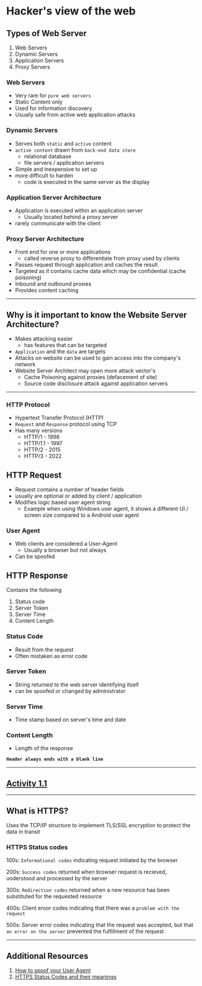 # Hacker's view of the web

## Types of Web Server
1. Web Servers
2. Dynamic Servers
3. Application Servers
4. Proxy Servers

### Web Servers
- Very rare for `pure web servers`
- Static Content only
- Used for information discovery
- Usually safe from active web application attacks

### Dynamic Servers
- Serves both `static` and `active` content
- `active content` drawn from `back-end data store`
    - relational database
    - file servers / application servers
- Simple and inexpensive to set up
- more difficult to harden
    - code is executed in the same server as the display

### Application Server Architecture
- Application is executed within an application server
    - Usually located behind a proxy server 
- rarely communicate with the client

### Proxy Server Architecture
- Front end for one or more applications
    - called reverse proxy to differentiate from proxy used by clients
- Passes request through application and caches the result
- Targeted as it contains cache data which may be confidential (cache poisoning)
- Inbound and outbound proxies
- Provides content caching

---

## Why is it important to know the Website Server Architecture?
- Makes attacking easier
    - has features that can be targeted
- `Application` and the `data` are targets
- Attacks on website can be used to gain access into the company's network
- Website Server Architect may open more attack vector's
    - Cache Poisoning against proxies (defacement of site)
    - Source code disclosure attack against application servers

---

### HTTP Protocol
- Hypertext Transfer Protocol (HTTP)
- `Request` and `Response` protocol using TCP
- Has many versions
    - HTTP/1 - 1996
    - HTTP/1.1 - 1997
    - HTTP/2 - 2015
    - HTTP/3 - 2022

## HTTP Request
- Request contains a number of header fields
- usually are optional or added by client / application
- Modifies logic based user agent string
    - Example when using Windows user agent, it shows a different UI / screen size compared to a Android user agent

### User Agent
- Web clients are considered a User-Agent
    - Usually a browser but not always
- Can be spoofed

## HTTP Response
Contains the following
1. Status code
2. Server Token
3. Server Time
4. Content Length

### Status Code
- Result from the request
- Often mistaken as error code

### Server Token
- String returned to the web server identifying itself
- can be spoofed or changed by administrator

### Server Time
- Time stamp based on server's time and date

### Content Length
- Length of the response

**`Header always ends with a blank line`**

---

## [Activity 1.1](activity1.md)

---

## What is HTTPS?
Uses the TCP/IP structure to implement TLS/SSL encryption to protect the data in transit

### HTTPS Status codes

100s: `Informational codes` indicating request initiated by the browser

200s: `Success codes` returned when browser request is recieved, understood and processed by the server

300s: `Redirection codes` returned when a new resource has been substituted for the requested resource

400s: Client eroor codes indicating that there was a `problem with the request`

500s: Server error codes indicating that the request was accepted, but that `an error on the server` prevented the fulfillment of the request

---

## Additional Resources
1. [How to spoof your User Agent](https://www.howtogeek.com/113439/how-to-change-your-browsers-user-agent-without-installing-any-extensions/)
2. [HTTPS Status Codes and their meanings](https://www.webfx.com/web-development/glossary/http-status-codes/)